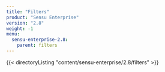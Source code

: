 ```yaml
---
title: "Filters"
product: "Sensu Enterprise"
version: "2.8"
weight: -1
menu:
  sensu-enterprise-2.8:
    parent: filters
---
```


{{< directoryListing "content/sensu-enterprise/2.8/filters" >}}
